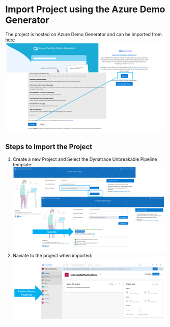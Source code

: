 # Import Project using the Azure Demo Generator 

The project is hosted on Azure Demo Generator and can be imported from [here](https://azuredevopsdemogenerator.azurewebsites.net/?name=dynatrace)
![](../images/AzureDevopsImport1.PNG)

## Steps to Import the Project
1. Create a new Project and Select the Dynatrace Unbreakable Pipeline template:
![](../images/AzureDevopsImport2.PNG)
2. Naviate to the project when imported: 
![](../images/AzureDevopsImport3.PNG)
